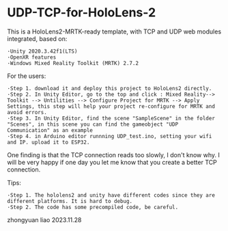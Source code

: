 #  UDP-TCP-for-HoloLens-2

This is a HoloLens2-MRTK-ready template, with TCP and UDP web modules integrated, based on:
 
    ·Unity 2020.3.42f1(LTS)     
    ·OpenXR features    
    ·Windows Mixed Reality Toolkit (MRTK) 2.7.2
    
   
For the users:

    ·Step 1. download it and deploy this project to HoloLens2 directly.
    ·Step 2. In Unity Editor, go to the top and click : Mixed Reality--> Toolkit --> Untilities --> Configure Project for MRTK --> Apply Settings, this step will help your project re-configure for MRTK and avoid errors.
    ·Step 3. In Unity Editor, find the scene "SampleScene" in the folder "Scenes", in this scene you can find the gameobject "UDP Communication" as an example
    ·Step 4. in Arduino editor runnning UDP_test.ino, setting your wifi and IP. upload it to ESP32.

One finding is that the TCP connection reads too slowly, I don't know why. I will be very happy if one day you let me know that you create a better TCP connection.

Tips: 

    ·Step 1. The hololens2 and unity have different codes since they are different platforms. It is hard to debug.          
    ·Step 2. The code has some precompiled code, be careful.

zhongyuan liao
2023.11.28
